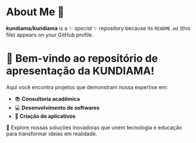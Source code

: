 # About Me 👋

**kundiama/kundiama** is a ✨ _special_ ✨ repository because its `README.md` (this file) appears on your GitHub profile.

# 🎉 Bem-vindo ao repositório de apresentação da KUNDIAMA!

Aqui você encontra projetos que demonstram nossa expertise em:

- 📚 **Consultoria acadêmica**
- 💻 **Desenvolvimento de softwares**
- 📱 **Criação de aplicativos**

🚀 Explore nossas soluções inovadoras que unem tecnologia e educação para transformar ideias em realidade. 

